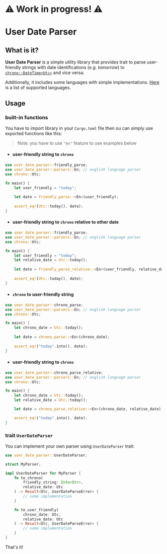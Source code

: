 # :warning: Work in progress! :warning:
# User Date Parser

## What is it?

**User Date Parser** is a simple utility library that provides trait to parse user-friendly strings with
date identifications (*e.g. tomorrow*) to [`chrono::DateTime<Utc>`](https://docs.rs/chrono/) and vice versa.

Additionally, it includes some languages with simple implementations. [Here](#what-is-it) is a list
of supported languages.

## Usage

### built-in functions
You have to import library in your `Cargo.toml` file then ou can simply use exported functions like this:

> Note: you have to use `"en"` feature to use examples below

- #### user-friendly string to `chrono` 

```rust
use user_date_parser::friendly_parse;
use user_date_parser::parsers::En; // english language parser
use chrono::Utc;

fn main() {
    let user_friendly = "today";
    
    let date = friendly_parse::<En>(user_friendly);
    
    assert_eq!(Utc::today(), date);
}
```

- #### user-friendly string to `chrono` relative to other date

```rust
use user_date_parser::friendly_parse;
use user_date_parser::parsers::En; // english language parser
use chrono::Utc;

fn main() {
    let user_friendly = "today";
    let relative_date = Utc::today();
    
    let date = friendly_parse_relative::<En>(user_friendly, relative_date);
    
    assert_eq!(Utc::today(), date);
}
```

- #### `chrono` to user-friendly string

```rust
use user_date_parser::chrono_parse;
use user_date_parser::parsers::En; // english language parser
use chrono::Utc;

fn main() {
    let chrono_date = Utc::today();
    
    let date = chrono_parse::<En>(chrono_date);
    
    assert_eq!("today".into(), date);
}
```

- #### user-friendly string to `chrono`

```rust
use user_date_parser::chrono_parse_relative;
use user_date_parser::parsers::En; // english language parser
use chrono::Utc;

fn main() {
    let chrono_date = Utc::today();
    let relative_date = Utc::today();

    let date = chrono_parse_relative::<En>(chrono_date, relative_date);

    assert_eq!("today".into(), date);
}
```

### trait `UserDateParser`

You can implement your own parser using `UserDateParser` trait:

```rust
use user_date_parser::UserDateParser;

struct MyParser;

impl UserDateParser for MyParser {
    fn to_chrono(
        friendly_string: Into<Str>,
        relative_date: Utc
    ) -> Result<Utc, UserDateParseError> {
        // some implementation
    }

    fn to_user_friendly(
        chrono_date: Utc,
        relative_date: Utc
    ) -> Result<Utc, UserDateParseError> {
        // some implementation
    }
}

```

That's it!